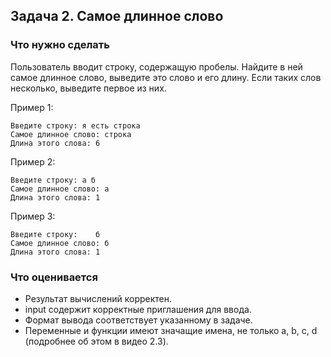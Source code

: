 ## Задача 2. Самое длинное слово
### Что нужно сделать
Пользователь вводит строку, содержащую пробелы. Найдите в ней самое длинное слово, выведите это слово и его длину. Если таких слов несколько, выведите первое из них.

Пример 1:

```
Введите строку: я есть строка
Самое длинное слово: строка
Длина этого слова: 6
```

Пример 2:

```
Введите строку: а б
Самое длинное слово: а
Длина этого слова: 1
```

Пример 3:

```
Введите строку:    б
Самое длинное слово: б
Длина этого слова: 1
```
### Что оценивается
- Результат вычислений корректен.
- input содержит корректные приглашения для ввода. 
- Формат вывода соответствует указанному в задаче.
- Переменные и функции имеют значащие имена, не только a, b, c, d (подробнее об этом в видео 2.3).

